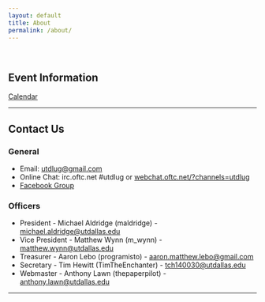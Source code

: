 ```yaml
---
layout: default 
title: About
permalink: /about/
---
```


<br />

## Event Information
[Calendar](https://www.google.com/calendar/embed?src=utdlug%40gmail.com&ctz=America/Chicago)

---

## Contact Us

### General

* Email: [utdlug@gmail.com](mailto:utdlug@gmail.com)
* Online Chat: irc.oftc.net #utdlug or [webchat.oftc.net/?channels=utdlug](http://webchat.oftc.net/?channels=utdlug)
* [Facebook Group](http://www.facebook.com/groups/utdlug)

### Officers

* President - Michael Aldridge (maldridge) - [michael.aldridge@utdallas.edu](mailto:michael.aldridge@utdallas.edu)
* Vice President - Matthew Wynn (m_wynn) - [matthew.wynn@utdallas.edu](mailto:matthew.wynn@utdallas.edu)
* Treasurer - Aaron Lebo (programisto) - [aaron.matthew.lebo@gmail.com](mailto:aaron.matthew.lebo@gmail.co)
* Secretary - Tim Hewitt (TimTheEnchanter) - [tch140030@utdallas.edu](mailto:tch140030@utdallas.edu)
* Webmaster - Anthony Lawn (thepaperpilot) - [anthony.lawn@utdallas.edu](mailto:anthony.lawn@utdallas.edu)

---

